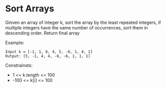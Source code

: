 # Sort Arrays

Ginven an array of integer k, sort the array by the least repeated integers, if multiple integers have the same number of occurrences, sort them in descending order. Return final array

Example:

```plain
Input k = [-1, 1, 6, 4, 5, -6, 1, 4, 1]
Output: [5, -1, 4, 4, -6, -6, 1, 1, 1]
```

Constrainsts:

- 1 <= k.length <= 100
- -100 <= k[i] <= 100
